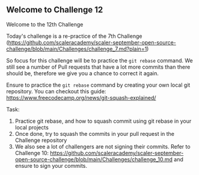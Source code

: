 ## Welcome to Challenge 12

Welcome to the 12th Challenge 

Today's challenge is a re-practice of the 7th Challenge (https://github.com/scaleracademy/scaler-september-open-source-challenge/blob/main/Challenges/challenge_7.md?plain=1)

So focus for this challenge will be to practice the ``git rebase`` command. We still see a number of Pull requests that have a lot more commits than there should be, therefore we give you a chance to correct it again. 

Ensure to practice the ``git rebase`` command by creating your own local git repository. You can checkout this guide: https://www.freecodecamp.org/news/git-squash-explained/

Task: 
1. Practice git rebase, and how to squash commit using git rebase in your local projects
2. Once done, try to squash the commits in your pull request in the Challenge repository
3. We also see a lot of challengers are not signing their commits. Refer to Challenge 10: https://github.com/scaleracademy/scaler-september-open-source-challenge/blob/main/Challenges/challenge_10.md and ensure to sign your commits. 
